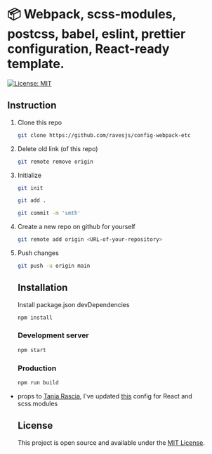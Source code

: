 # 📦 Webpack, scss-modules, postcss, babel, eslint, prettier configuration, React-ready template.
[![License: MIT](https://img.shields.io/badge/License-MIT-blue.svg)](https://opensource.org/licenses/MIT)

## Instruction

1. Clone this repo 
    ```bash
    git clone https://github.com/ravesjs/config-webpack-etc
    ```
     
2.  Delete old link (of this repo)
    ```bash
    git remote remove origin  
    ```
3. Initialize   
    ```bash
    git init
    ```
    
    ```bash
    git add .
    ```
    
    ```bash
    git commit -m 'smth'
    ```
    
 4. Create a new repo on github for yourself  
    
    ```bash
    git remote add origin <URL-of-your-repository>  
    ```
 5. Push changes   
    ```bash
    git push -u origin main
    ```
    
    ## Installation
    
    Install package.json devDependencies  
    ```bash
    npm install
    ```

    ### Development server
    ```bash
    npm start
    ```
    
    ### Production
    
    ```bash
    npm run build
    ```

- props to [Tania Rascia](https://github.com/taniarascia), I've updated [this](https://github.com/taniarascia/webpack-boilerplate) config for React and scss.modules

  ## License

  This project is open source and available under the [MIT License](LICENSE).
